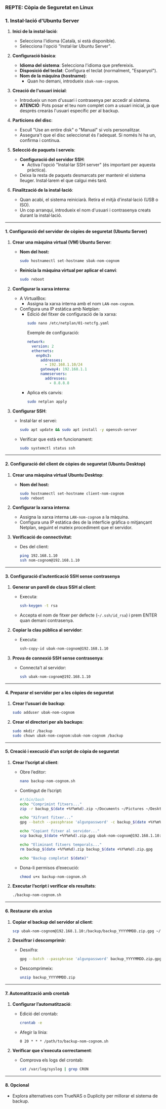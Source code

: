 ### REPTE: Còpia de Seguretat en Linux

### **1. Instal·lació d'Ubuntu Server**

1. **Inici de la instal·lació**:
   - Selecciona l'idioma (Català, si està disponible).
   - Selecciona l'opció "Instal·lar Ubuntu Server".

2. **Configuració bàsica**:
   - **Idioma del sistema**: Selecciona l'idioma que prefereixis.
   - **Disposició del teclat**: Configura el teclat (normalment, "Espanyol").
   - **Nom de la màquina (hostname)**:
     - Quan ho demani, introdueix `sbak-nom-cognom`.

3. **Creació de l'usuari inicial**:
   - Introdueix un nom d'usuari i contrasenya per accedir al sistema.
   - **ATENCIÓ**: Pots posar el teu nom complet com a usuari inicial, ja que després crearàs l'usuari específic per al backup.

5. **Particions del disc**:
   - Escull "Use an entire disk" o "Manual" si vols personalitzar.
   - Assegura't que el disc seleccionat és l'adequat. Si només hi ha un, confirma i continua.

6. **Selecció de paquets i serveis**:
   - **Configuració del servidor SSH**:
     - Activa l'opció "Instal·lar SSH server" (és important per aquesta pràctica).
    - Deixa la resta de paquets desmarcats per mantenir el sistema lleuger. Instal·larem el que calgui més tard.

7. **Finalització de la instal·lació**:
   - Quan acabi, el sistema reiniciarà. Retira el mitjà d'instal·lació (USB o ISO).
   - Un cop arranqui, introdueix el nom d'usuari i contrasenya creats durant la instal·lació.

---


#### **1. Configuració del servidor de còpies de seguretat (Ubuntu Server)**

1. **Crear una màquina virtual (VM) Ubuntu Server**:
   - **Nom del host:** 
     ```bash
     sudo hostnamectl set-hostname sbak-nom-cognom
     ```
   - **Reinicia la màquina virtual per aplicar el canvi**:
     ```bash
     sudo reboot
     ```

2. **Configurar la xarxa interna**:
   - A VirtualBox:
     - Assigna la xarxa interna amb el nom `LAN-nom-cognom`.
   - Configura una IP estàtica amb Netplan:
     - Edició del fitxer de configuració de la xarxa:
       ```bash
       sudo nano /etc/netplan/01-netcfg.yaml
       ```
       Exemple de configuració:
       ```yaml
       network:
         version: 2
         ethernets:
           enp0s3:
             addresses:
               - 192.168.1.10/24
             gateway4: 192.168.1.1
             nameservers:
               addresses:
                 - 8.8.8.8
       ```
     - Aplica els canvis:
       ```bash
       sudo netplan apply
       ```

3. **Configurar SSH**:
   - Instal·lar el servei:
     ```bash
     sudo apt update && sudo apt install -y openssh-server
     ```
   - Verificar que està en funcionament:
     ```bash
     sudo systemctl status ssh
     ```

---

#### **2. Configuració del client de còpies de seguretat (Ubuntu Desktop)**

1. **Crear una màquina virtual Ubuntu Desktop**:
   - **Nom del host:**
     ```bash
     sudo hostnamectl set-hostname client-nom-cognom
     sudo reboot
     ```

2. **Configurar la xarxa interna**:
   - Assigna la xarxa interna `LAN-nom-cognom` a la màquina.
   - Configura una IP estàtica des de la interfície gràfica o mitjançant Netplan, seguint el mateix procediment que el servidor.

3. **Verificació de connectivitat**:
   - Des del client:
     ```bash
     ping 192.168.1.10
     ssh nom-cognom@192.168.1.10
     ```

---

#### **3. Configuració d’autenticació SSH sense contrasenya**

1. **Generar un parell de claus SSH al client**:
   - Executa:
     ```bash
     ssh-keygen -t rsa
     ```
   - Accepta el nom de fitxer per defecte (`~/.ssh/id_rsa`) i prem ENTER quan demani contrasenya.

2. **Copiar la clau pública al servidor**:
   - Executa:
     ```bash
     ssh-copy-id ubak-nom-cognom@192.168.1.10
     ```

3. **Prova de connexió SSH sense contrasenya**:
   - Connecta’t al servidor:
     ```bash
     ssh ubak-nom-cognom@192.168.1.10
     ```

---

#### **4. Preparar el servidor per a les còpies de seguretat**

1. **Crear l’usuari de backup**:
   ```bash
   sudo adduser ubak-nom-cognom
   ```

2. **Crear el directori per als backups**:
   ```bash
   sudo mkdir /backup
   sudo chown ubak-nom-cognom:ubak-nom-cognom /backup
   ```

---

#### **5. Creació i execució d’un script de còpia de seguretat**

1. **Crear l’script al client**:
   - Obre l’editor:
     ```bash
     nano backup-nom-cognom.sh
     ```
   - Contingut de l’script:
     ```bash
     #!/bin/bash
     echo "Comprimint fitxers..."
     zip -r backup_$(date +%Y%m%d).zip ~/Documents ~/Pictures ~/Desktop

     echo "Xifrant fitxer..."
     gpg --batch --passphrase 'algunpassword' -c backup_$(date +%Y%m%d).zip

     echo "Copiant fitxer al servidor..."
     scp backup_$(date +%Y%m%d).zip.gpg ubak-nom-cognom@192.168.1.10:/backup

     echo "Eliminant fitxers temporals..."
     rm backup_$(date +%Y%m%d).zip backup_$(date +%Y%m%d).zip.gpg

     echo "Backup completat $(date)"
     ```
   - Dona-li permisos d’execució:
     ```bash
     chmod u+x backup-nom-cognom.sh
     ```

2. **Executar l’script i verificar els resultats**:
   ```bash
   ./backup-nom-cognom.sh
   ```

---

#### **6. Restaurar els arxius**

1. **Copiar el backup del servidor al client**:
   ```bash
   scp ubak-nom-cognom@192.168.1.10:/backup/backup_YYYYMMDD.zip.gpg ~/backup_restore/
   ```

2. **Desxifrar i descomprimir**:
   - Desxifra:
     ```bash
     gpg --batch --passphrase 'algunpassword' backup_YYYYMMDD.zip.gpg
     ```
   - Descomprimeix:
     ```bash
     unzip backup_YYYYMMDD.zip
     ```

---

#### **7. Automatització amb crontab**

1. **Configurar l’automatització**:
   - Edició del crontab:
     ```bash
     crontab -e
     ```
   - Afegir la línia:
     ```
     0 20 * * * /path/to/backup-nom-cognom.sh
     ```

2. **Verificar que s’executa correctament**:
   - Comprova els logs del crontab:
     ```bash
     cat /var/log/syslog | grep CRON
     ```

---

#### **8. Opcional**

- Explora alternatives com TrueNAS o Duplicity per millorar el sistema de backup.

